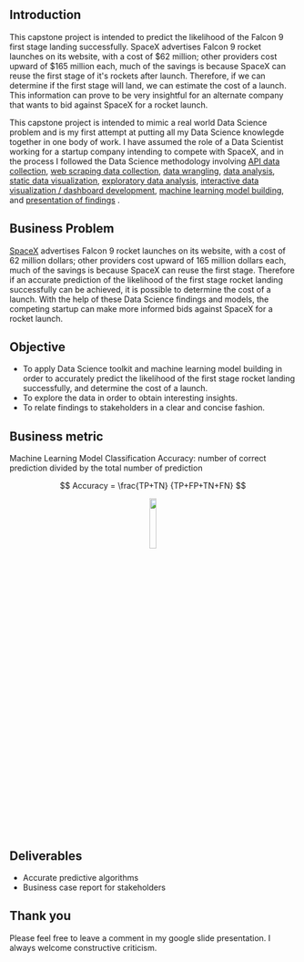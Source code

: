 ## Introduction
This capstone project is intended to predict the likelihood of the Falcon 9 first stage landing successfully. SpaceX advertises Falcon 9 rocket launches on its website, with a cost of $62 million; other providers cost upward of $165 million each, much of the savings is because SpaceX can reuse the first stage of it's rockets after launch. Therefore, if we can determine if the first stage will land, we can estimate the cost of a launch. This information can prove to be very insightful for an alternate company that wants to bid against SpaceX for a rocket launch. 

This capstone project is intended to mimic a real world Data Science problem and is my first attempt at putting all my Data Science knowlegde together in one body of work. I have assumed the role of a Data Scientist working for a startup company intending to compete with SpaceX, and in the process I followed the Data Science methodology involving 
[API data collection](https://github.com/Sonya-7/DS_IBM_Capstone/blob/master/SpaceX%20Assessment%20(Data%20Cleaning).ipynb), 
[web scraping data collection](https://github.com/Sonya-7/DS_IBM_Capstone/blob/master/SpaceX%20Assessment%20(Web%20Scraping).ipynb), 
[data wrangling](https://github.com/Sonya-7/DS_IBM_Capstone/blob/master/SpaceX%20Assessment%20(Data%20Wrangling).ipynb), 
[data analysis](https://github.com/Sonya-7/DS_IBM_Capstone/blob/master/Spacex%20Assessment(data%20analysis-sqllite).ipynb), 
[static data visualization](https://github.com/Sonya-7/DS_IBM_Capstone/blob/master/Spacex%20Assessment(Data%20Visualization).ipynb), 
[exploratory data analysis](https://github.com/Sonya-7/DS_IBM_Capstone/blob/master/Spacex%20Assessment(Visual%20Analytics).ipynb),
[interactive data visualization / dashboard development](https://github.com/Sonya-7/DS_IBM_Capstone/blob/master/spacex_dash_app.py),
[machine learning model building](https://github.com/Sonya-7/DS_IBM_Capstone/blob/master/Spacex%20Assessment(Machine%20Learning%20Models).ipynb), 
and 
[presentation of findings](https://docs.google.com/presentation/d/1D1IVyxTffZ7tjNsF4RizdzksX14EEE6i/edit?usp=sharing&ouid=110833041343711162548&rtpof=true&sd=true)
.


## Business Problem
[SpaceX](https://www.spacex.com/vehicles/falcon-9/) 
advertises Falcon 9 rocket launches on its website, with a cost of 62 million dollars; other providers cost upward of 165 million dollars each, much of the savings is because SpaceX can reuse the first stage. Therefore if an accurate prediction of the likelihood of the first stage rocket landing successfully can be achieved, it is possible to determine the cost of a launch. With the help of these Data Science findings and models, the competing startup can make more informed bids against SpaceX for a rocket launch. 

## Objective
- To apply Data Science toolkit and machine learning model building in order to accurately predict the likelihood of the first stage rocket landing successfully, and determine the cost of a launch.
- To explore the data in order to obtain interesting insights.
- To relate findings to stakeholders in a clear and concise fashion.

## Business metric
Machine Learning Model Classification Accuracy: number of correct prediction divided by the total number of prediction

$$ Accuracy  =  \frac{TP+TN} {TP+FP+TN+FN} $$

<p  align="center">
  <img  src="https://user-images.githubusercontent.com/92489108/233760433-4b5686e7-77af-4d25-93e2-32fecd2d8c45.png" width=15% height=15% />
</P>

## Deliverables
- Accurate predictive algorithms
- Business case report for stakeholders

## Thank you
Please feel free to leave a comment in my google slide presentation. I always welcome constructive criticism. 

